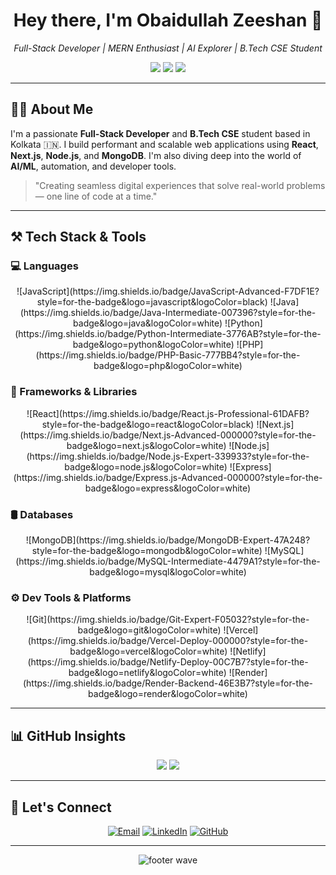 <h1 align="center">Hey there, I'm Obaidullah Zeeshan 👋</h1>

<p align="center">
  <em>Full-Stack Developer | MERN Enthusiast | AI Explorer | B.Tech CSE Student</em>
</p>

<p align="center">
  <a href="mailto:obaidzeeshan.official@gmail.com"><img src="https://img.shields.io/badge/Email-D14836?style=for-the-badge&logo=gmail&logoColor=white"/></a>
  <a href="https://www.linkedin.com/in/obaidullah-zeeshan/"><img src="https://img.shields.io/badge/LinkedIn-Network-0077B5?style=for-the-badge&logo=linkedin&logoColor=white"/></a>
  <a href="https://github.com/ObaidGits"><img src="https://img.shields.io/badge/GitHub-Portfolio-181717?style=for-the-badge&logo=github&logoColor=white"/></a>
</p>

---

## 👨‍💻 About Me

I'm a passionate **Full-Stack Developer** and **B.Tech CSE** student based in Kolkata 🇮🇳. I build performant and scalable web applications using **React**, **Next.js**, **Node.js**, and **MongoDB**. I'm also diving deep into the world of **AI/ML**, automation, and developer tools.

> "Creating seamless digital experiences that solve real-world problems — one line of code at a time."

---

## ⚒️ Tech Stack & Tools

### 💻 Languages
<p align="center">
  ![JavaScript](https://img.shields.io/badge/JavaScript-Advanced-F7DF1E?style=for-the-badge&logo=javascript&logoColor=black)
  ![Java](https://img.shields.io/badge/Java-Intermediate-007396?style=for-the-badge&logo=java&logoColor=white)
  ![Python](https://img.shields.io/badge/Python-Intermediate-3776AB?style=for-the-badge&logo=python&logoColor=white)
  ![PHP](https://img.shields.io/badge/PHP-Basic-777BB4?style=for-the-badge&logo=php&logoColor=white)
</p>

### 🧩 Frameworks & Libraries
<p align="center">
  ![React](https://img.shields.io/badge/React.js-Professional-61DAFB?style=for-the-badge&logo=react&logoColor=black)
  ![Next.js](https://img.shields.io/badge/Next.js-Advanced-000000?style=for-the-badge&logo=next.js&logoColor=white)
  ![Node.js](https://img.shields.io/badge/Node.js-Expert-339933?style=for-the-badge&logo=node.js&logoColor=white)
  ![Express](https://img.shields.io/badge/Express.js-Advanced-000000?style=for-the-badge&logo=express&logoColor=white)
</p>

### 🛢️ Databases
<p align="center">
  ![MongoDB](https://img.shields.io/badge/MongoDB-Expert-47A248?style=for-the-badge&logo=mongodb&logoColor=white)
  ![MySQL](https://img.shields.io/badge/MySQL-Intermediate-4479A1?style=for-the-badge&logo=mysql&logoColor=white)
</p>

### ⚙️ Dev Tools & Platforms
<p align="center">
  ![Git](https://img.shields.io/badge/Git-Expert-F05032?style=for-the-badge&logo=git&logoColor=white)
  ![Vercel](https://img.shields.io/badge/Vercel-Deploy-000000?style=for-the-badge&logo=vercel&logoColor=white)
  ![Netlify](https://img.shields.io/badge/Netlify-Deploy-00C7B7?style=for-the-badge&logo=netlify&logoColor=white)
  ![Render](https://img.shields.io/badge/Render-Backend-46E3B7?style=for-the-badge&logo=render&logoColor=white)
</p>

---

## 📊 GitHub Insights

<p align="center">
  <img src="https://github-readme-stats.vercel.app/api?username=ObaidGits&show_icons=true&theme=radical&hide=prs&count_private=true" style="max-width: 48%; height: auto;" />
  <img src="https://github-readme-stats.vercel.app/api/top-langs/?username=ObaidGits&layout=compact&theme=radical&langs_count=8" style="max-width: 48%; height: auto;" />
</p>

---

## 🤝 Let's Connect

<p align="center">
  <a href="mailto:obaidzeeshan.official@gmail.com"><img src="https://img.shields.io/badge/Email-obaidzeeshan.official@gmail.com-D14836?style=for-the-badge&logo=gmail&logoColor=white" alt="Email"/></a>
  <a href="https://www.linkedin.com/in/obaidullah-zeeshan/"><img src="https://img.shields.io/badge/LinkedIn-obaidullahzeeshan-0077B5?style=for-the-badge&logo=linkedin&logoColor=white" alt="LinkedIn"/></a>
  <a href="https://github.com/ObaidGits"><img src="https://img.shields.io/badge/GitHub-ObaidGits-181717?style=for-the-badge&logo=github&logoColor=white" alt="GitHub"/></a>
</p>

---

<div align="center">
  <img src="https://capsule-render.vercel.app/api?type=waving&color=gradient&height=80&section=footer" alt="footer wave"/>
</div>
